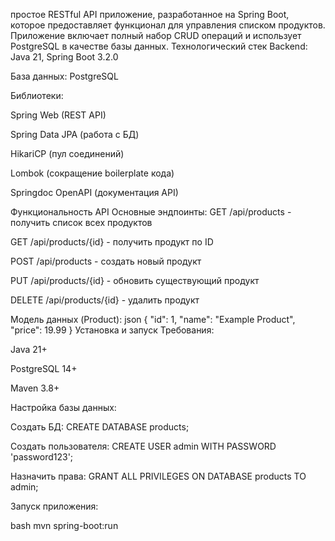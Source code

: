простое RESTful API приложение, разработанное на Spring Boot, которое предоставляет функционал для управления списком продуктов. Приложение включает полный набор CRUD операций и использует PostgreSQL в качестве базы данных. 
Технологический стек
Backend: Java 21, Spring Boot 3.2.0

База данных: PostgreSQL

Библиотеки:

Spring Web (REST API)

Spring Data JPA (работа с БД)

HikariCP (пул соединений)

Lombok (сокращение boilerplate кода)

Springdoc OpenAPI (документация API)

Функциональность API
Основные эндпоинты:
GET /api/products - получить список всех продуктов

GET /api/products/{id} - получить продукт по ID

POST /api/products - создать новый продукт

PUT /api/products/{id} - обновить существующий продукт

DELETE /api/products/{id} - удалить продукт

Модель данных (Product):
json
{
  "id": 1,
  "name": "Example Product",
  "price": 19.99
}
Установка и запуск
Требования:

Java 21+

PostgreSQL 14+

Maven 3.8+

Настройка базы данных:

Создать БД: CREATE DATABASE products;

Создать пользователя: CREATE USER admin WITH PASSWORD 'password123';

Назначить права: GRANT ALL PRIVILEGES ON DATABASE products TO admin;

Запуск приложения:

bash
mvn spring-boot:run
